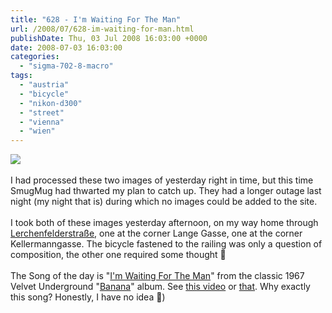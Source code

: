 ```yaml
---
title: "628 - I'm Waiting For The Man"
url: /2008/07/628-im-waiting-for-man.html
publishDate: Thu, 03 Jul 2008 16:03:00 +0000
date: 2008-07-03 16:03:00
categories: 
  - "sigma-702-8-macro"
tags: 
  - "austria"
  - "bicycle"
  - "nikon-d300"
  - "street"
  - "vienna"
  - "wien"
---
```

<a href="https://d25zfm9zpd7gm5.cloudfront.net/1200x1200/2008/20080702_183122_ps.jpg" target="_blank"><img src="https://d25zfm9zpd7gm5.cloudfront.net/0600x0600/2008/20080702_183122_ps.jpg"/></a><br/><br/><a href="https://d25zfm9zpd7gm5.cloudfront.net/1200x1200/2008/20080702_183745_ps.jpg" target="_blank"><img alt="" border="0" src="https://d25zfm9zpd7gm5.cloudfront.net/0150x0150/2008/20080702_183745_ps.jpg" style="margin: 0pt 0px 0pt 10px; float: right;"/></a> I had processed these two images of yesterday right in time, but this time SmugMug had thwarted my plan to catch up. They had a longer outage last night (my night that is) during which no images could be added to the site. <br/><br/>I took both of these images yesterday afternoon, on my way home through <a href="http://maps.google.com/?ie=UTF8&ll=48.206514,16.352527&spn=0.00567,0.013497&z=17" target="_blank">Lerchenfelderstraße</a>, one at the corner Lange Gasse, one at the corner Kellermanngasse. The bicycle fastened to the railing was only a question of composition, the other one required some thought 🙂<br/><br/>The Song of the day is "<a href="http://www.lyricstime.com/velvet-underground-the-i-m-waiting-for-the-man-lyrics.html" target="_blank">I'm Waiting For The Man</a>" from the classic 1967 Velvet Underground "<a href="http://www.amazon.com/Velvet-Underground-Nico/dp/B000002G7C" target="_blank">Banana</a>" album. See <a href="http://www.youtube.com/watch?v=1UpFGoJHwLI" target="_blank">this video</a> or <a href="http://www.youtube.com/watch?v=hugY9CwhfzE" target="_blank">that</a>. Why exactly this song? Honestly, I have no idea 🙂)
